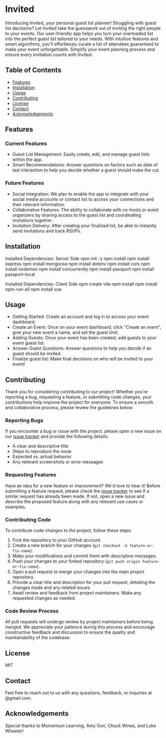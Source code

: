 # Invited

Introducing Invited, your personal guest list planner! Struggling with guest list decisions? Let Invited take the guesswork out of inviting the right people to your events. Our user-friendly app helps you turn your overloaded list into the perfect guest list tailored to your needs. With intuitive features and smart algorithms, you'll effortlessly curate a list of attendees guaranteed to make your event unforgettable. Simplify your event planning process and ensure every invitation counts with Invited.

## Table of Contents

- [Features](#features)
- [Installation](#installation)
- [Usage](#usage)
- [Contributing](#contributing)
- [License](#license)
- [Contact](#contact)
- [Acknowledgements](#acknowledgements)

## Features

### Current Features

- Guest List Management: Easily create, edit, and manage guest lists within the app.
- Smart Recommendations: Answer questions on factors such as date of last interaction to help you decide whether a guest should make the cut.

### Future Features

- Social Integration: We plan to enable the app to integrate with your social media accounts or contact list to access your connections and their relevant information.
- Collaborative Features: The ability to collaborate with co-hosts or event organizers by sharing access to the guest list and coordinating invitations together.
- Invitation Delivery: After creating your finalized list, be able to instantly send invitations and track RSVPs.

## Installation

Installed Dependencies: Server Side
npm init -y
npm install
npm install express
npm install mongoose
npm install dotenv
npm install cors
npm install nodemon
npm install concurrently
npm install passport
npm install passport-local

Installed Dependencies: Client Side
npm create vite
npm install
npm install npm-run-all
npm install vue

## Usage

- Getting Started: Create an account and log in to access your event dashboard.
- Create an Event: Once on your event dashboard, click "Create an event", give your new event a name, and set the guest limit.
- Adding Guests: Once your event has been created, add guests to your event guest list.
- Answer Guest Questions: Answer questions to help you decide if an guest should be invited.
- Finalize guest list: Make final decisions on who will be invited to your event!

## Contributing

Thank you for considering contributing to our project! Whether you're reporting a bug, requesting a feature, or submitting code changes, your contributions help improve the project for everyone. To ensure a smooth and collaborative process, please review the guidelines below:

### Reporting Bugs

If you encounter a bug or issue with the project, please open a new issue on our [issue tracker](https://github.com/Momentum-NCCU-Part-Time/team-project-team-leonardo/issues) and provide the following details:

- A clear and descriptive title
- Steps to reproduce the issue
- Expected vs. actual behavior
- Any relevant screenshots or error messages

### Requesting Features

Have an idea for a new feature or improvement? We'd love to hear it! Before submitting a feature request, please check the [issue tracker](https://github.com/Momentum-NCCU-Part-Time/team-project-team-leonardo/issues) to see if a similar request has already been made. If not, open a new issue and describe the proposed feature along with any relevant use cases or examples.

### Contributing Code

To contribute code changes to the project, follow these steps:

1. Fork the repository to your GitHub account.
2. Create a new branch for your changes (`git checkout -b feature-or-fix-name`).
3. Make your modifications and commit them with descriptive messages.
4. Push your changes to your forked repository (`git push origin feature-or-fix-name`).
5. Open a pull request to merge your changes into the main project repository.
6. Provide a clear title and description for your pull request, detailing the changes made and any related issues.
7. Await review and feedback from project maintainers. Make any requested changes as needed.

### Code Review Process

All pull requests will undergo review by project maintainers before being merged. We appreciate your patience during this process and encourage constructive feedback and discussion to ensure the quality and maintainability of the codebase.

## License

MIT

## Contact

Feel free to reach out to us with any questions, feedback, or inquiries at @gmail.com.

## Acknowledgements

Special thanks to Momentum Learning, Amy Gori, Chuck Wines, and Luke Wheeler!
